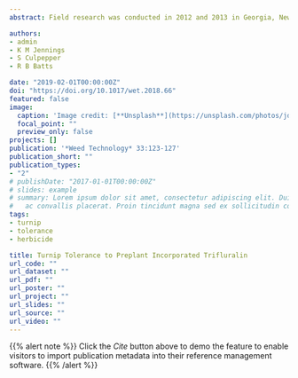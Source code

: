 ```yaml
---
abstract: Field research was conducted in 2012 and 2013 in Georgia, New York, and North Carolina to evaluate the effect of trifluralin PPI on turnip root production. Treatments included trifluralin PPI at 0, 0.42, 0.56, 0.84, 1.12, 1.68, 2.24, and 3.36 kg ai ha−1. Aboveground injury to turnip varied by location and increased from 0% to 85% as trifluralin rate increased from 0.42 to 3.36 kg ha−1. Trifluralin at 0.42 to 0.84 kg ha−1 caused ≤7% injury, except at Clayton, NC, and Freeville, NY, where injury ≤32%. Trifluralin at 0.42 to 0.84 kg ha−1 reduced turnip root yield ≤11% at all locations, except Clinton, NC, where yield was reduced 29% and 43% by 0.56 and 0.84 kg ha−1, respectively. Turnip roots were not injured internally by trifluralin. Our research results suggest that up to 0.84 kg ha−1 trifluralin PPI is safe to use in turnip roots.

authors:
- admin
- K M Jennings
- S Culpepper
- R B Batts

date: "2019-02-01T00:00:00Z"
doi: "https://doi.org/10.1017/wet.2018.66"
featured: false
image:
  caption: 'Image credit: [**Unsplash**](https://unsplash.com/photos/jdD8gXaTZsc)'
  focal_point: ""
  preview_only: false
projects: []
publication: '*Weed Technology* 33:123-127'
publication_short: ""
publication_types:
- "2"
# publishDate: "2017-01-01T00:00:00Z"
# slides: example
# summary: Lorem ipsum dolor sit amet, consectetur adipiscing elit. Duis posuere tellus
#   ac convallis placerat. Proin tincidunt magna sed ex sollicitudin condimentum.
tags:
- turnip
- tolerance
- herbicide

title: Turnip Tolerance to Preplant Incorporated Trifluralin
url_code: ""
url_dataset: ""
url_pdf: ""
url_poster: ""
url_project: ""
url_slides: ""
url_source: ""
url_video: ""
---
```


{{% alert note %}}
Click the *Cite* button above to demo the feature to enable visitors to import publication metadata into their reference management software.
{{% /alert %}}



